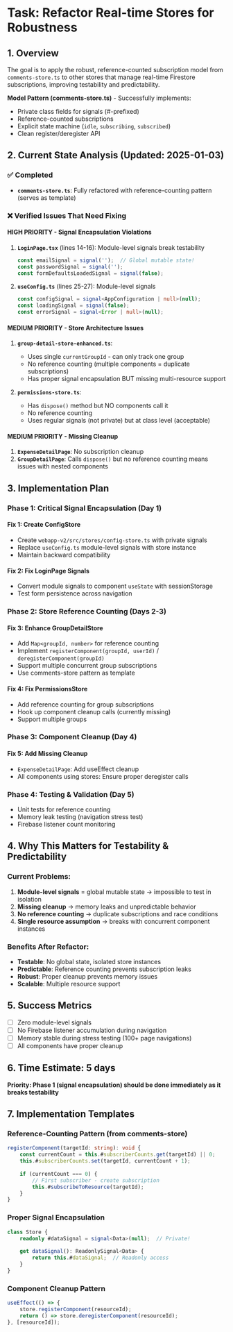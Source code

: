 # Task: Refactor Real-time Stores for Robustness

## 1. Overview

The goal is to apply the robust, reference-counted subscription model from `comments-store.ts` to other stores that manage real-time Firestore subscriptions, improving testability and predictability.

**Model Pattern (comments-store.ts)** - Successfully implements:
- Private class fields for signals (#-prefixed)
- Reference-counted subscriptions
- Explicit state machine (`idle`, `subscribing`, `subscribed`)
- Clean register/deregister API

## 2. Current State Analysis (Updated: 2025-01-03)

### ✅ Completed
- **`comments-store.ts`**: Fully refactored with reference-counting pattern (serves as template)

### ❌ Verified Issues That Need Fixing

#### HIGH PRIORITY - Signal Encapsulation Violations
1. **`LoginPage.tsx`** (lines 14-16): Module-level signals break testability
   ```typescript
   const emailSignal = signal('');  // Global mutable state!
   const passwordSignal = signal('');
   const formDefaultsLoadedSignal = signal(false);
   ```

2. **`useConfig.ts`** (lines 25-27): Module-level signals
   ```typescript
   const configSignal = signal<AppConfiguration | null>(null);
   const loadingSignal = signal(false);
   const errorSignal = signal<Error | null>(null);
   ```

#### MEDIUM PRIORITY - Store Architecture Issues
1. **`group-detail-store-enhanced.ts`**:
   - Uses single `currentGroupId` - can only track one group
   - No reference counting (multiple components = duplicate subscriptions)
   - Has proper signal encapsulation BUT missing multi-resource support

2. **`permissions-store.ts`**:
   - Has `dispose()` method but NO components call it
   - No reference counting
   - Uses regular signals (not private) but at class level (acceptable)

#### MEDIUM PRIORITY - Missing Cleanup
1. **`ExpenseDetailPage`**: No subscription cleanup
2. **`GroupDetailPage`**: Calls `dispose()` but no reference counting means issues with nested components

## 3. Implementation Plan

### Phase 1: Critical Signal Encapsulation (Day 1)

#### Fix 1: Create ConfigStore
- Create `webapp-v2/src/stores/config-store.ts` with private signals
- Replace `useConfig.ts` module-level signals with store instance
- Maintain backward compatibility

#### Fix 2: Fix LoginPage Signals
- Convert module signals to component `useState` with sessionStorage
- Test form persistence across navigation

### Phase 2: Store Reference Counting (Days 2-3)

#### Fix 3: Enhance GroupDetailStore
- Add `Map<groupId, number>` for reference counting
- Implement `registerComponent(groupId, userId)` / `deregisterComponent(groupId)` 
- Support multiple concurrent group subscriptions
- Use comments-store pattern as template

#### Fix 4: Fix PermissionsStore
- Add reference counting for group subscriptions
- Hook up component cleanup calls (currently missing)
- Support multiple groups

### Phase 3: Component Cleanup (Day 4)

#### Fix 5: Add Missing Cleanup
- `ExpenseDetailPage`: Add useEffect cleanup
- All components using stores: Ensure proper deregister calls

### Phase 4: Testing & Validation (Day 5)

- Unit tests for reference counting
- Memory leak testing (navigation stress test)
- Firebase listener count monitoring

## 4. Why This Matters for Testability & Predictability

### Current Problems:
1. **Module-level signals** = global mutable state → impossible to test in isolation
2. **Missing cleanup** → memory leaks and unpredictable behavior  
3. **No reference counting** → duplicate subscriptions and race conditions
4. **Single resource assumption** → breaks with concurrent component instances

### Benefits After Refactor:
- **Testable**: No global state, isolated store instances
- **Predictable**: Reference counting prevents subscription leaks
- **Robust**: Proper cleanup prevents memory issues
- **Scalable**: Multiple resource support

## 5. Success Metrics

- [ ] Zero module-level signals 
- [ ] No Firebase listener accumulation during navigation
- [ ] Memory stable during stress testing (100+ page navigations)
- [ ] All components have proper cleanup

## 6. Time Estimate: 5 days

**Priority: Phase 1 (signal encapsulation) should be done immediately as it breaks testability**

## 7. Implementation Templates

### Reference-Counting Pattern (from comments-store)
```typescript
registerComponent(targetId: string): void {
    const currentCount = this.#subscriberCounts.get(targetId) || 0;
    this.#subscriberCounts.set(targetId, currentCount + 1);
    
    if (currentCount === 0) {
        // First subscriber - create subscription
        this.#subscribeToResource(targetId);
    }
}
```

### Proper Signal Encapsulation
```typescript
class Store {
    readonly #dataSignal = signal<Data>(null);  // Private!
    
    get dataSignal(): ReadonlySignal<Data> {
        return this.#dataSignal;  // Readonly access
    }
}
```

### Component Cleanup Pattern
```typescript
useEffect(() => {
    store.registerComponent(resourceId);
    return () => store.deregisterComponent(resourceId);
}, [resourceId]);
```